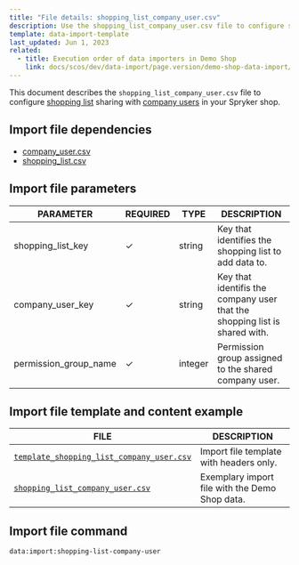 ```yaml
---
title: "File details: shopping_list_company_user.csv"
description: Use the shopping_list_company_user.csv file to configure shopping list sharing with company users in your Spryker shop.
template: data-import-template
last_updated: Jun 1, 2023
related:
  - title: Execution order of data importers in Demo Shop
    link: docs/scos/dev/data-import/page.version/demo-shop-data-import/execution-order-of-data-importers-in-demo-shop.html
---
```


This document describes the `shopping_list_company_user.csv` file to configure [shopping list](/docs/pbc/all/shopping-list-and-wishlist/{{page.version}}/base-shop/shopping-lists-feature-overview/shopping-lists-feature-overview.html) sharing with [company users](/docs/pbc/all/customer-relationship-management/{{page.version}}/base-shop/company-account-feature-overview/company-user-roles-and-permissions-overview.html) in your Spryker shop.

## Import file dependencies

* [company_user.csv](/docs/pbc/all/customer-relationship-management/{{page.version}}/base-shop/import-and-export-data/file-details-company-user.csv.html)
* [shopping_list.csv](/docs/pbc/all/shopping-list-and-wishlist/{{page.version}}/base-shop/import-and-export-data/file-details-shopping-list.csv.html)

## Import file parameters

| PARAMETER | REQUIRED |  TYPE | DESCRIPTION |
| --- | --- | --- | --- |
| shopping_list_key | &check; | string | Key that identifies the shopping list to add data to. |
|company_user_key|&check;|string| Key that identifis the company user that the shopping list is shared with.|
|permission_group_name|&check;|integer |Permission group assigned to the shared company user.|

## Import file template and content example

| FILE | DESCRIPTION |
|---|---|
| [`template_shopping_list_company_user.csv`](https://spryker.s3.eu-central-1.amazonaws.com/docs/pbc/all/shopping-list-and-wishlist/base-shop/import-and-export-data/file-details-shopping-list-company-user.csv.md/template_shopping_list_company_user.csv) | Import file template with headers only. |
| [`shopping_list_company_user.csv`](https://spryker.s3.eu-central-1.amazonaws.com/docs/pbc/all/shopping-list-and-wishlist/base-shop/import-and-export-data/file-details-shopping-list-company-user.csv.md/shopping_list_company_user.csv) | Exemplary import file with the Demo Shop data. |


## Import file command

```bash
data:import:shopping-list-company-user
```